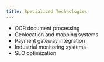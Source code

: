 ```yaml
---
title: Specialized Technologies
---
```


- OCR document processing
- Geolocation and mapping systems
- Payment gateway integration
- Industrial monitoring systems
- SEO optimization
